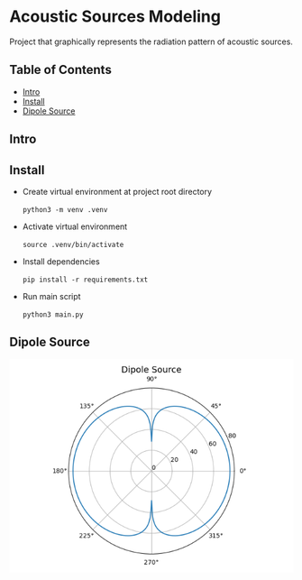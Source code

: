 <h1> Acoustic Sources Modeling </h1>

Project that graphically represents the radiation pattern of acoustic sources.

<h2> Table of Contents</h2>

- [Intro](#intro)
- [Install](#install)
- [Dipole Source](#dipole-source)

## Intro

## Install

- Create virtual environment at project root directory

  `python3 -m venv .venv`

- Activate virtual environment

  `source .venv/bin/activate`

- Install dependencies

  `pip install -r requirements.txt`

- Run main script

  `python3 main.py`

## Dipole Source

<img src="./figures/dipole-source.png" alt="Dipole source image"/>

